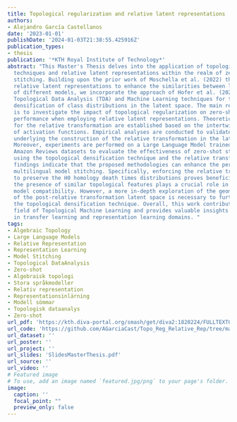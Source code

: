 ```yaml
---
title: Topological regularization and relative latent representations
authors:
- Alejandro García Castellanos
date: '2023-01-01'
publishDate: '2024-01-03T21:38:55.425916Z'
publication_types:
- thesis
publication: '*KTH Royal Institute of Technology*'
abstract: "This Master's Thesis delves into the application of topological regularization
  techniques and relative latent representations within the realm of zero-shot model
  stitching. Building upon the prior work of Moschella et al. (2022) that introduces
  relative latent representations to enhance the similarities between latent spaces
  of different models, we incorporate the approach of Hofer et al. (2021), which combines
  Topological Data Analysis (TDA) and Machine Learning techniques for topological
  densification of class distributions in the latent space. The main research objective
  is to investigate the impact of topological regularization on zero-shot stitching
  performance when employing relative latent representations. Theoretical foundations
  for the relative transformation are established based on the intertwiner groups
  of activation functions. Empirical analyses are conducted to validate the assumptions
  underlying the construction of the relative transformation in the latent space.
  Moreover, experiments are performed on a Large Language Model trained on multilingual
  Amazon Reviews datasets to evaluate the effectiveness of zero-shot stitching while
  using the topological densification technique and the relative transformation. The
  findings indicate that the proposed methodologies can enhance the performance of
  multilingual model stitching. Specifically, enforcing the relative transformation
  to preserve the H0 homology death times distributions proves beneficial. Additionally,
  the presence of similar topological features plays a crucial role in achieving higher
  model compatibility. However, a more in-depth exploration of the geometric properties
  of the post-relative transformation latent space is necessary to further improve
  the topological densification technique. Overall, this work contributes to the emerging
  field of Topological Machine Learning and provides valuable insights for researchers
  in transfer learning and representation learning domains. "
tags:
- Algebraic Topology
- Large Language Models
- Relative Representation
- Representation Learning
- Model Stitching
- Topological DataAnalysis
- Zero-shot
- Algebraisk topologi
- Stora språkmodeller
- Relativ representation
- Representationsinlärning
- Modell sömmar
- Topologisk dataanalys
- Zero-shot
url_pdf: 'https://kth.diva-portal.org/smash/get/diva2:1820224/FULLTEXT01.pdf'
url_code: 'https://github.com/AGarciaCast/Topo_Reg_Relative_Rep/tree/main-code'
url_dataset: ''
url_poster: ''
url_project: ''
url_slides: 'SlidesMasterThesis.pdf'
url_source: ''
url_video: ''
# Featured image
# To use, add an image named `featured.jpg/png` to your page's folder. 
image:
  caption: ''
  focal_point: ""
  preview_only: false
---
```

